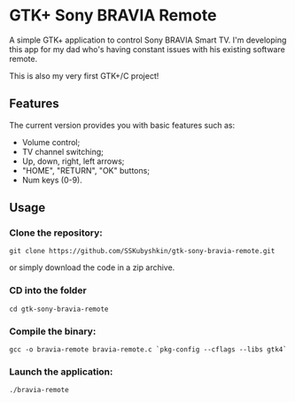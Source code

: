 # GTK+ Sony BRAVIA Remote

A simple GTK+ application to control Sony BRAVIA Smart TV. I'm developing this app for my dad who's having constant issues with his existing software remote.

This is also my very first GTK+/C project!

## Features

The current version provides you with basic features such as:
* Volume control;
* TV channel switching;
* Up, down, right, left arrows;
* "HOME", "RETURN", "OK" buttons;
* Num keys (0-9).

## Usage

### Clone the repository:

`git clone https://github.com/SSKubyshkin/gtk-sony-bravia-remote.git`

or simply download the code in a zip archive.

### CD into the folder

`cd gtk-sony-bravia-remote`

### Compile the binary:

`` gcc -o bravia-remote bravia-remote.c `pkg-config --cflags --libs gtk4` ``

### Launch the application:

`./bravia-remote`
